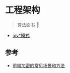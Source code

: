 # 工程架构

> 算法面书 📑

- [mv*模式](./1.md)

## 参考

- [前端加密的常见场景和方法](https://github.com/Advanced-Frontend/Daily-Interview-Question/issues/150)
